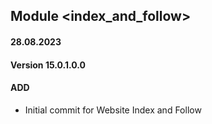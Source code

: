 ## Module <index_and_follow>

#### 28.08.2023
#### Version 15.0.1.0.0
#### ADD

- Initial commit for Website Index and Follow
